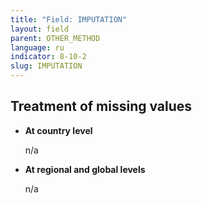 ```yaml
---
title: "Field: IMPUTATION"
layout: field
parent: OTHER_METHOD
language: ru
indicator: 8-10-2
slug: IMPUTATION
---
```

## Treatment of missing values

* **At country level**

    n/a

* **At regional and global levels**

    n/a